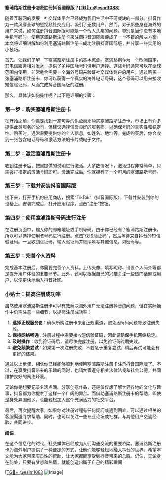 **塞浦路斯註冊卡怎麽註冊抖音國際版？[[TG💪+ @esim1088](https://t.me/s/esim1088)]**

随着互联网的发展，社交媒体平台已经成为我们生活中不可或缺的一部分。抖音作为一款风靡全球的短视频社交应用，吸引了无数用户。然而，对于那些身在海外的用户来说，如何注册抖音国际版可能是一个令人头疼的问题。特别是当你没有本地手机号码时，使用塞浦路斯注册卡来注册抖音国际版便成了一个不错的解决方案。本文将详细讲解如何利用塞浦路斯注册卡成功注册抖音国际版，并分享一些实用的小技巧。

首先，让我们了解一下塞浦路斯注册卡的基本概念。塞浦路斯作为一个欧洲国家，其电信服务相对发达，提供了多种国际号码供用户选择。这些号码通常可以在全球范围内使用，非常适合需要一个海外号码来验证社交媒体账户的用户。通过购买一张塞浦路斯注册卡，你可以获得一个真实的海外电话号码，这个号码可以用来接收短信验证码，从而完成抖音国际版的注册。

那么，具体该如何操作呢？以下是详细的步骤：

### 第一步：购买塞浦路斯注册卡

在开始之前，你需要找到一家可靠的供应商来购买塞浦路斯注册卡。市场上有许多提供此类服务的公司，但建议选择信誉良好的服务商，以确保号码的真实性和稳定性。购买时，通常需要提供你的个人信息，如姓名、地址等。完成购买后，你会收到一张包含电话号码和激活方法的卡片或电子文件。

### 第二步：激活塞浦路斯注册卡

收到注册卡后，按照提供的说明进行激活。大多数情况下，激活过程非常简单，只需拨打指定的激活号码即可。激活完成后，你就拥有了一个可用的塞浦路斯号码。

### 第三步：下载并安装抖音国际版

接下来，打开手机的应用商店，搜索“TikTok”（抖音国际版），下载并安装到你的设备上。安装完成后，打开应用程序，点击“注册”按钮。

### 第四步：使用塞浦路斯号码进行注册

在注册页面中，输入你的邮箱地址或手机号码。由于你已经有了塞浦路斯注册卡，所以可以选择使用该号码进行注册。点击“获取验证码”，然后等待来自抖音的短信验证码。一旦收到验证码，输入验证码并继续填写其他信息，如密码等。

### 第五步：完善个人资料

完成基本注册后，你需要完善个人资料。上传头像、填写昵称、设置个人简介等都是提升用户体验的重要环节。此外，还可以根据自己的兴趣关注一些热门话题或用户，以便更快地融入抖音社区。

### 小贴士：提高注册成功率

虽然使用塞浦路斯注册卡可以有效解决海外用户无法注册抖音的问题，但在实际操作中仍需注意一些细节，以提高注册成功率：

1. **选择正规服务商**：确保所购注册卡来自正规渠道，避免因号码问题导致注册失败。
2. **保持网络畅通**：注册过程中需要接收短信验证码，因此请确保手机网络稳定。
3. **及时操作**：收到验证码后，请尽快完成注册，以免验证码过期失效。
4. **避免频繁尝试**：如果第一次注册失败，不要急于重复尝试，稍后再试可能会有更好的结果。

通过以上步骤，相信你已经能够顺利地使用塞浦路斯注册卡注册抖音国际版了。不过，在享受抖音带来的乐趣的同时，也请大家遵守相关法律法规和社会公德，共同维护良好的网络环境。

无论你是想要记录生活点滴、分享创意作品，还是仅仅想了解世界各地的文化与趣事，抖音都为你提供了这样一个广阔的舞台。而借助塞浦路斯注册卡的帮助，即使是身处异国他乡，也能轻松加入这个充满活力的社交平台。

最后，再次提醒大家，如果你对注册过程有任何疑问或遇到困难，可以通过相关的客服渠道寻求帮助。同时，也可以关注一些专业论坛或社群，与其他用户交流经验，共同进步。

**结语**

在这个信息化的时代，社交媒体已经成为人们沟通交流的重要桥梁。塞浦路斯注册卡为海外用户提供了一种便捷的方式，让他们能够轻松地融入抖音的世界。希望本文能为大家带来实质性的帮助，让大家都能享受到抖音带来的乐趣。记住，无论身在何处，只要有梦想和热情，就能创造出属于自己的精彩瞬间！

[[TG💪+ @esim1088](https://t.me/s/esim1088) ![Image](https://i.postimg.cc/4NQfJmqS/Snipaste-2025-05-13-00-14-12.png)]